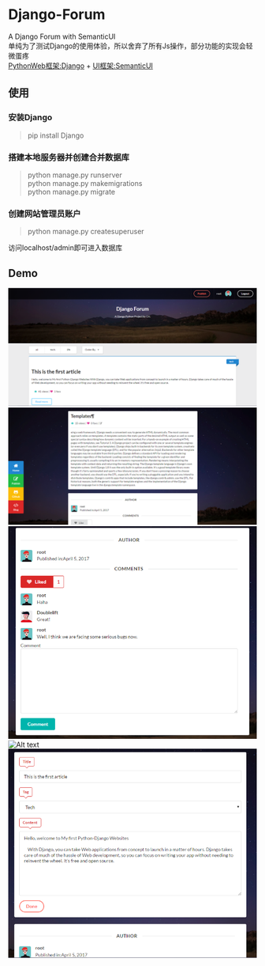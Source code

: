 # Django-Forum
A Django Forum with SemanticUI<br>单纯为了测试Django的使用体验，所以舍弃了所有Js操作，部分功能的实现会轻微蛋疼<br>
<a href='https://www.djangoproject.com/'>PythonWeb框架:Django</a> + <a href='http://www.semantic-ui.com/'>UI框架:SemanticUI</a>
## 使用

### 安装Django

> pip install Django

### 搭建本地服务器并创建合并数据库

> python manage.py runserver<br>
> python manage.py makemigrations<br>
> python manage.py migrate<br>
	
### 创建网站管理员账户

> python manage.py createsuperuser
	
访问localhost/admin即可进入数据库

## Demo

![Alt text](./demo/D01.png)
![Alt text](./demo/D02.png)
![Alt text](./demo/D03.png)
![Alt text](./demo/D04.png)
![Alt text](./demo/D05.png)

